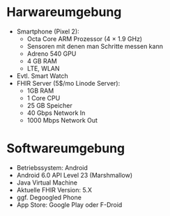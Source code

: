 # Harwareumgebung
- Smartphone (Pixel 2):
    - Octa Core ARM Prozessor (4 × 1.9 GHz)
    - Sensoren mit denen man Schritte messen kann
    - Adreno 540 GPU
    - 4 GB RAM
    - LTE, WLAN
- Evtl. Smart Watch
- FHIR Server (5$/mo Linode Server):
    - 1GB RAM
    - 1 Core CPU
    - 25 GB Speicher
    - 40 Gbps Network In
    - 1000 Mbps Network Out 

# Softwareumgebung
- Betriebssystem: Android
- Android 6.0 API Level 23 (Marshmallow)
- Java Virtual Machine
- Aktuelle FHIR Version: 5.X
- ggf. Degoogled Phone
- App Store: Google Play oder F-Droid
